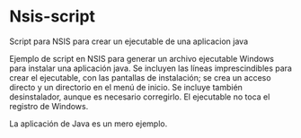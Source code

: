 # Nsis-script
Script para NSIS para crear un ejecutable de una aplicacion java

Ejemplo de script en NSIS para generar un archivo ejecutable Windows para instalar una aplicación java. Se incluyen
las líneas imprescindibles para crear el ejecutable, con las pantallas de instalación; se crea un acceso directo y 
un directorio en el menú de inicio.
Se incluye también desinstalador, aunque es necesario corregirlo. El ejecutable no toca el registro de Windows.

La aplicación de Java es un mero ejemplo.
